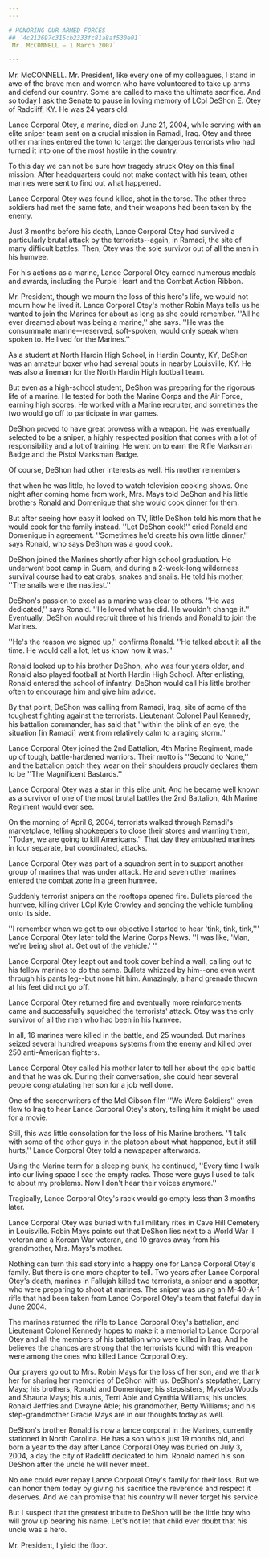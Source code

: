 ```yaml
---
---

# HONORING OUR ARMED FORCES
## `4c212697c315cb2333fc81a8af530e01`
`Mr. McCONNELL — 1 March 2007`

---
```



Mr. McCONNELL. Mr. President, like every one of my colleagues, I 
stand in awe of the brave men and women who have volunteered to take up 
arms and defend our country. Some are called to make the ultimate 
sacrifice. And so today I ask the Senate to pause in loving memory of 
LCpl DeShon E. Otey of Radcliff, KY. He was 24 years old.

Lance Corporal Otey, a marine, died on June 21, 2004, while serving 
with an elite sniper team sent on a crucial mission in Ramadi, Iraq. 
Otey and three other marines entered the town to target the dangerous 
terrorists who had turned it into one of the most hostile in the 
country.

To this day we can not be sure how tragedy struck Otey on this final 
mission. After headquarters could not make contact with his team, other 
marines were sent to find out what happened.

Lance Corporal Otey was found killed, shot in the torso. The other 
three soldiers had met the same fate, and their weapons had been taken 
by the enemy.

Just 3 months before his death, Lance Corporal Otey had survived a 
particularly brutal attack by the terrorists--again, in Ramadi, the 
site of many difficult battles. Then, Otey was the sole survivor out of 
all the men in his humvee.

For his actions as a marine, Lance Corporal Otey earned numerous 
medals and awards, including the Purple Heart and the Combat Action 
Ribbon.

Mr. President, though we mourn the loss of this hero's life, we would 
not mourn how he lived it. Lance Corporal Otey's mother Robin Mays 
tells us he wanted to join the Marines for about as long as she could 
remember. ''All he ever dreamed about was being a marine,'' she says. 
''He was the consummate marine--reserved, soft-spoken, would only speak 
when spoken to. He lived for the Marines.''

As a student at North Hardin High School, in Hardin County, KY, 
DeShon was an amateur boxer who had several bouts in nearby Louisville, 
KY. He was also a lineman for the North Hardin High football team.

But even as a high-school student, DeShon was preparing for the 
rigorous life of a marine. He tested for both the Marine Corps and the 
Air Force, earning high scores. He worked with a Marine recruiter, and 
sometimes the two would go off to participate in war games.

DeShon proved to have great prowess with a weapon. He was eventually 
selected to be a sniper, a highly respected position that comes with a 
lot of responsibility and a lot of training. He went on to earn the 
Rifle Marksman Badge and the Pistol Marksman Badge.

Of course, DeShon had other interests as well. His mother remembers


that when he was little, he loved to watch television cooking shows. 
One night after coming home from work, Mrs. Mays told DeShon and his 
little brothers Ronald and Domenique that she would cook dinner for 
them.

But after seeing how easy it looked on TV, little DeShon told his mom 
that he would cook for the family instead. ''Let DeShon cook!'' cried 
Ronald and Domenique in agreement. ''Sometimes he'd create his own 
little dinner,'' says Ronald, who says DeShon was a good cook.

DeShon joined the Marines shortly after high school graduation. He 
underwent boot camp in Guam, and during a 2-week-long wilderness 
survival course had to eat crabs, snakes and snails. He told his 
mother, ''The snails were the nastiest.''

DeShon's passion to excel as a marine was clear to others. ''He was 
dedicated,'' says Ronald. ''He loved what he did. He wouldn't change 
it.'' Eventually, DeShon would recruit three of his friends and Ronald 
to join the Marines.

''He's the reason we signed up,'' confirms Ronald. ''He talked about 
it all the time. He would call a lot, let us know how it was.''

Ronald looked up to his brother DeShon, who was four years older, and 
Ronald also played football at North Hardin High School. After 
enlisting, Ronald entered the school of infantry. DeShon would call his 
little brother often to encourage him and give him advice.

By that point, DeShon was calling from Ramadi, Iraq, site of some of 
the toughest fighting against the terrorists. Lieutenant Colonel Paul 
Kennedy, his battalion commander, has said that ''within the blink of 
an eye, the situation [in Ramadi] went from relatively calm to a raging 
storm.''

Lance Corporal Otey joined the 2nd Battalion, 4th Marine Regiment, 
made up of tough, battle-hardened warriors. Their motto is ''Second to 
None,'' and the battalion patch they wear on their shoulders proudly 
declares them to be ''The Magnificent Bastards.''

Lance Corporal Otey was a star in this elite unit. And he became well 
known as a survivor of one of the most brutal battles the 2nd 
Battalion, 4th Marine Regiment would ever see.

On the morning of April 6, 2004, terrorists walked through Ramadi's 
marketplace, telling shopkeepers to close their stores and warning 
them, ''Today, we are going to kill Americans.'' That day they ambushed 
marines in four separate, but coordinated, attacks.

Lance Corporal Otey was part of a squadron sent in to support another 
group of marines that was under attack. He and seven other marines 
entered the combat zone in a green humvee.

Suddenly terrorist snipers on the rooftops opened fire. Bullets 
pierced the humvee, killing driver LCpl Kyle Crowley and sending the 
vehicle tumbling onto its side.

''I remember when we got to our objective I started to hear 'tink, 
tink, tink,''' Lance Corporal Otey later told the Marine Corps News. 
''I was like, 'Man, we're being shot at. Get out of the vehicle.' ''

Lance Corporal Otey leapt out and took cover behind a wall, calling 
out to his fellow marines to do the same. Bullets whizzed by him--one 
even went through his pants leg--but none hit him. Amazingly, a hand 
grenade thrown at his feet did not go off.

Lance Corporal Otey returned fire and eventually more reinforcements 
came and successfully squelched the terrorists' attack. Otey was the 
only survivor of all the men who had been in his humvee.

In all, 16 marines were killed in the battle, and 25 wounded. But 
marines seized several hundred weapons systems from the enemy and 
killed over 250 anti-American fighters.

Lance Corporal Otey called his mother later to tell her about the 
epic battle and that he was ok. During their conversation, she could 
hear several people congratulating her son for a job well done.

One of the screenwriters of the Mel Gibson film ''We Were Soldiers'' 
even flew to Iraq to hear Lance Corporal Otey's story, telling him it 
might be used for a movie.

Still, this was little consolation for the loss of his Marine 
brothers. ''I talk with some of the other guys in the platoon about 
what happened, but it still hurts,'' Lance Corporal Otey told a 
newspaper afterwards.

Using the Marine term for a sleeping bunk, he continued, ''Every time 
I walk into our living space I see the empty racks. Those were guys I 
used to talk to about my problems. Now I don't hear their voices 
anymore.''

Tragically, Lance Corporal Otey's rack would go empty less than 3 
months later.

Lance Corporal Otey was buried with full military rites in Cave Hill 
Cemetery in Louisville. Robin Mays points out that DeShon lies next to 
a World War II veteran and a Korean War veteran, and 10 graves away 
from his grandmother, Mrs. Mays's mother.

Nothing can turn this sad story into a happy one for Lance Corporal 
Otey's family. But there is one more chapter to tell. Two years after 
Lance Corporal Otey's death, marines in Fallujah killed two terrorists, 
a sniper and a spotter, who were preparing to shoot at marines. The 
sniper was using an M-40-A-1 rifle that had been taken from Lance 
Corporal Otey's team that fateful day in June 2004.

The marines returned the rifle to Lance Corporal Otey's battalion, 
and Lieutenant Colonel Kennedy hopes to make it a memorial to Lance 
Corporal Otey and all the members of his battalion who were killed in 
Iraq. And he believes the chances are strong that the terrorists found 
with this weapon were among the ones who killed Lance Corporal Otey.

Our prayers go out to Mrs. Robin Mays for the loss of her son, and we 
thank her for sharing her memories of DeShon with us. DeShon's 
stepfather, Larry Mays; his brothers, Ronald and Domenique; his 
stepsisters, Mykeba Woods and Shauna Mays; his aunts, Terri Able and 
Cynthia Williams; his uncles, Ronald Jeffries and Dwayne Able; his 
grandmother, Betty Williams; and his step-grandmother Gracie Mays are 
in our thoughts today as well.

DeShon's brother Ronald is now a lance corporal in the Marines, 
currently stationed in North Carolina. He has a son who's just 19 
months old, and born a year to the day after Lance Corporal Otey was 
buried on July 3, 2004, a day the city of Radcliff dedicated to him. 
Ronald named his son DeShon after the uncle he will never meet.

No one could ever repay Lance Corporal Otey's family for their loss. 
But we can honor them today by giving his sacrifice the reverence and 
respect it deserves. And we can promise that his country will never 
forget his service.

But I suspect that the greatest tribute to DeShon will be the little 
boy who will grow up bearing his name. Let's not let that child ever 
doubt that his uncle was a hero.

Mr. President, I yield the floor.